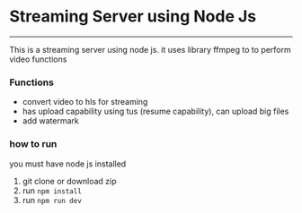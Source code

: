 # Streaming Server using Node Js
---
This is a streaming server using node js. it uses library ffmpeg to to perform video functions
### Functions
- convert video to hls for streaming
- has upload capability using tus (resume capability), can upload big files
- add watermark

### how to run  
you must have node js installed
1. git clone or download zip
2. run `npm install`
3. run `npm run dev`

